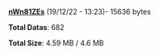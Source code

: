 [**nWn81ZEs**](/data/nWn81ZEs.txt) (19/12/22 - 13:23)- 15636 bytes

**Total Datas**: 682

**Total Size**: 4.59 MB / 4.6 MB